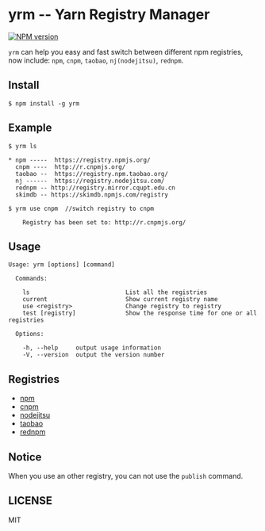 yrm -- Yarn Registry Manager
===

[![NPM version][npm-image]][npm-url]

`yrm` can help you easy and fast switch between different npm registries,
now include: `npm`, `cnpm`, `taobao`, `nj(nodejitsu)`, `rednpm`.

## Install

```
$ npm install -g yrm
```

## Example
```
$ yrm ls

* npm -----  https://registry.npmjs.org/
  cnpm ----  http://r.cnpmjs.org/
  taobao --  https://registry.npm.taobao.org/
  nj ------  https://registry.nodejitsu.com/
  rednpm -- http://registry.mirror.cqupt.edu.cn
  skimdb -- https://skimdb.npmjs.com/registry

```

```
$ yrm use cnpm  //switch registry to cnpm

    Registry has been set to: http://r.cnpmjs.org/

```

## Usage

```
Usage: yrm [options] [command]

  Commands:

    ls                           List all the registries
    current                      Show current registry name
    use <registry>               Change registry to registry
    test [registry]              Show the response time for one or all registries

  Options:

    -h, --help     output usage information
    -V, --version  output the version number
```

## Registries

* [npm](https://www.npmjs.org)
* [cnpm](http://cnpmjs.org)
* [nodejitsu](https://www.nodejitsu.com)
* [taobao](http://npm.taobao.org/)
* [rednpm](http://npm.mirror.cqupt.edu.cn)


## Notice

When you use an other registry, you can not use the `publish` command. 

## LICENSE
MIT


[npm-image]: https://img.shields.io/npm/v/yrm.svg?style=flat-square
[npm-url]: https://npmjs.org/package/yrm
